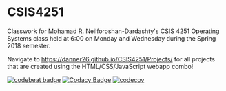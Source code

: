 # CSIS4251
Classwork for Mohamad R. Neilforoshan-Dardashty's CSIS 4251 Operating Systems class held at 6:00 on Monday and Wednesday during the Spring 2018 semester.

Navigate to https://danner26.github.io/CSIS4251/Projects/ for all projects that are created using the HTML/CSS/JavaScript webapp combo!

[![codebeat badge](https://codebeat.co/badges/18789eb6-f2e5-40c4-b1e6-ae7714b6a301)](https://codebeat.co/projects/github-com-danner26-csis4251-master)
[![Codacy Badge](https://api.codacy.com/project/badge/Grade/be314f37fc88425ba9c48a42d2859f79)](https://app.codacy.com/app/daniel.anner/CSIS4251?utm_source=github.com&utm_medium=referral&utm_content=danner26/CSIS4251&utm_campaign=badger)
[![codecov](https://codecov.io/gh/danner26/CSIS4251/branch/master/graph/badge.svg)](https://codecov.io/gh/danner26/CSIS4251)

